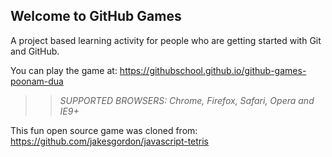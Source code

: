 ## Welcome to GitHub Games

A project based learning activity for people who are getting started with Git and GitHub.

You can play the game at: https://githubschool.github.io/github-games-poonam-dua

>> _*SUPPORTED BROWSERS*: Chrome, Firefox, Safari, Opera and IE9+_

This fun open source game was cloned from: https://github.com/jakesgordon/javascript-tetris
